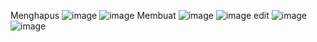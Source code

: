 Menghapus
![image](https://github.com/user-attachments/assets/7bc47de2-0978-44e1-9d00-8e81b3e18eb0)
![image](https://github.com/user-attachments/assets/0962c05e-80fa-445a-9ce1-4264261c890e)
Membuat
![image](https://github.com/user-attachments/assets/b842a770-2ba1-4400-8d18-62130c2b1aa6)
![image](https://github.com/user-attachments/assets/3b69cad0-e338-403f-87f4-b81fb5412a86)
edit
![image](https://github.com/user-attachments/assets/42960928-2c75-431e-8ae7-751047785b89)
![image](https://github.com/user-attachments/assets/27f5701f-eeb5-44fb-8c4e-ffe30be5ba58)



